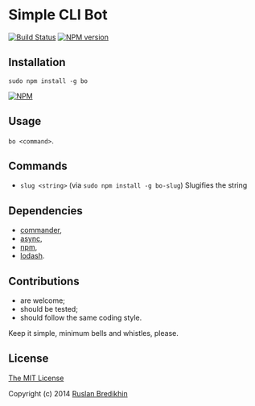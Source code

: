 # Simple CLI Bot

[![Build Status](https://travis-ci.org/bredikhin/bo.png?branch=master)](https://travis-ci.org/bredikhin/bo)
[![NPM version](https://badge.fury.io/js/bo.png)](http://badge.fury.io/js/bo)

## Installation

`sudo npm install -g bo`

[![NPM](https://nodei.co/npm/bo.png)](https://nodei.co/npm/bo/)

## Usage

`bo <command>`.

## Commands

- `slug <string>` (via `sudo npm install -g bo-slug`) Slugifies the string

## Dependencies

- [commander](https://www.npmjs.org/package/commander),
- [async](https://github.com/caolan/async),
- [npm](https://github.com/npm/npm),
- [lodash](https://www.npmjs.org/package/lodash).

## Contributions

* are welcome;
* should be tested;
* should follow the same coding style.

Keep it simple, minimum bells and whistles, please.

## License

[The MIT License](http://opensource.org/licenses/MIT)

Copyright (c) 2014 [Ruslan Bredikhin](http://www.ruslanbredikhin.com/)
